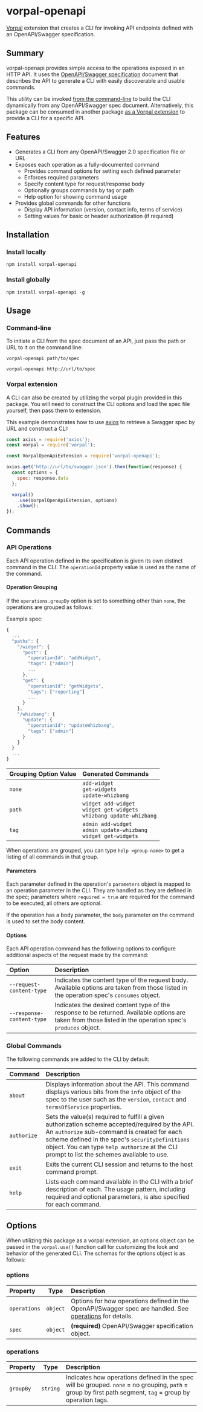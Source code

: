 # vorpal-openapi

[Vorpal](https://github.com/dthree/vorpal) extension that creates a CLI for invoking API endpoints defined with an OpenAPI/Swagger specification.

## Summary

vorpal-openapi provides simple access to the operations exposed in an HTTP API. It uses the [OpenAPI/Swagger specification](https://github.com/OAI/OpenAPI-Specification) document that describes the API to generate a CLI with easily discoverable and usable commands.

This utility can be invoked [from the command-line](README.md#Command-line) to build the CLI dynamically from any OpenAPI/Swagger spec document. Alternatively, this package can be consumed in another package [as a Vorpal extension](README.md#Vorpal-extension) to provide a CLI for a specific API.

## Features

* Generates a CLI from any OpenAPI/Swagger 2.0 specification file or URL
* Exposes each operation as a fully-documented command
  * Provides command options for setting each defined parameter
  * Enforces required parameters
  * Specify content type for request/response body
  * Optionally groups commands by tag or path
  * Help option for showing command usage
* Provides global commands for other functions
  * Display API information (version, contact info, terms of service)
  * Setting values for basic or header authorization (if required)

## Installation

### Install locally

```
npm install vorpal-openapi
```

### Install globally

```
npm install vorpal-openapi -g
```

## Usage

### Command-line

To initiate a CLI from the spec document of an API, just pass the path or URL to it on the command line:

```
vorpal-openapi path/to/spec
```

```
vorpal-openapi http://url/to/spec
```

### Vorpal extension

A CLI can also be created by utilizing the vorpal plugin provided in this package. You will need to construct the CLI options and load the spec file yourself, then pass them to extension.

This example demonstrates how to use [axios](https://github.com/axios/axios) to retrieve a Swagger spec by URL and construct a CLI:

```javascript
const axios = require('axios');
const vorpal = require('vorpal');

const VorpalOpenApiExtension = require('vorpal-openapi');

axios.get('http://url/to/swagger.json').then(function(response) {
  const options = {
    spec: response.data
  };

  vorpal()
    .use(VorpalOpenApiExtension, options)
    .show();
});
```

## Commands

### API Operations

Each API operation defined in the specification is given its own distinct command in the CLI. The `operationId` property value is used as the name of the command.

#### Operation Grouping

If the `operations.groupBy` option is set to something other than `none`, the operations are grouped as follows:

Example spec:

```javascript
{
  ...
  "paths": {
    "/widget": {
      "post": {
        "operationId": "addWidget",
        "tags": ["admin"]
        ...
      },
      "get": {
        "operationId": "getWidgets",
        "tags": ["reporting"]
        ...
      }
    },
    "/whizbang": {
      "update": {
        "operationId": "updateWhizbang",
        "tags": ["admin"]
      }
    }
  }
  ...
}
```

| Grouping Option Value | Generated Commands                                                            |
| :-------------------- | :---------------------------------------------------------------------------- |
| `none`                | `add-widget`<br />`get-widgets`<br />`update-whizbang`                        |
| `path`                | `widget add-widget`<br />`widget get-widgets`<br />`whizbang update-whizbang` |
| `tag`                 | `admin add-widget`<br />`admin update-whizbang`<br />`widget get-widgets`     |

When operations are grouped, you can type `help <group-name>` to get a listing of all commands in that group.

#### Parameters

Each parameter defined in the operation's `parameters` object is mapped to an operation parameter in the CLI. They are handled as they are defined in the spec; parameters where `required = true` are required for the command to be executed, all others are optional.

If the operation has a body parameter, the `body` parameter on the command is used to set the body content.

#### Options

Each API operation command has the following options to configure additional aspects of the request made by the command:

| Option                    | Description                                                                                                                                                 |
| :------------------------ | :---------------------------------------------------------------------------------------------------------------------------------------------------------- |
| `--request-content-type`  | Indicates the content type of the request body. Available options are taken from those listed in the operation spec's `consumes` object.                    |
| `--response-content-type` | Indicates the desired content type of the response to be returned. Available options are taken from those listed in the operation spec's `produces` object. |

### Global Commands

The following commands are added to the CLI by default:

| Command     | Description                                                                                                                                                                                                                                                                                      |
| :---------- | :----------------------------------------------------------------------------------------------------------------------------------------------------------------------------------------------------------------------------------------------------------------------------------------------- |
| `about`     | Displays information about the API. This command displays various bits from the `info` object of the spec to the user such as the `version`, `contact` and `termsOfService` properties.                                                                                                          |
| `authorize` | Sets the value(s) required to fulfill a given authorization scheme accepted/required by the API. An `authorize` sub-command is created for each scheme defined in the spec's `securityDefinitions` object. You can type `help authorize` at the CLI prompt to list the schemes available to use. |
| `exit`      | Exits the current CLI session and returns to the host command prompt.                                                                                                                                                                                                                            |
| `help`      | Lists each command available in the CLI with a brief description of each. The usage pattern, including required and optional parameters, is also specified for each command.                                                                                                                     |

## Options

When utilizing this package as a vorpal extension, an options object can be passed in the `vorpal.use()` function call for customizing the look and behavior of the generated CLI. The schemas for the options object is as follows:

### options

| Property     |   Type   | Description                                                                                                                     |
| :----------- | :------: | :------------------------------------------------------------------------------------------------------------------------------ |
| `operations` | `object` | Options for how operations defined in the OpenAPI/Swagger spec are handled. See [operations](README.md#operations) for details. |
| `spec`       | `object` | **(required)** OpenAPI/Swagger specification object.                                                                            |

### operations

| Property  |   Type   | Description                                                                                                                                                |
| :-------- | :------: | :--------------------------------------------------------------------------------------------------------------------------------------------------------- |
| `groupBy` | `string` | Indicates how operations defined in the spec will be grouped. `none` = no grouping, `path` = group by first path segment, `tag` = group by operation tags. |
